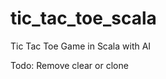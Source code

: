 tic_tac_toe_scala
=================

Tic Tac Toe Game in Scala with AI


Todo:
Remove clear or clone

